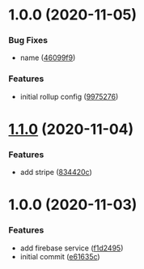 # 1.0.0 (2020-11-05)


### Bug Fixes

* name ([46099f9](https://github.com/monx-dev/rollup-config/commit/46099f9ebecca27b259cb7665483d81b82d9f40a))


### Features

* initial rollup config ([9975276](https://github.com/monx-dev/rollup-config/commit/9975276032d3b10e4e2828bb4d57ddd118f01128))

# [1.1.0](https://github.com/monx-dev/default-services/compare/v1.0.0...v1.1.0) (2020-11-04)


### Features

* add stripe ([834420c](https://github.com/monx-dev/default-services/commit/834420c872bdb098cda119cb32f5e4ab691dd10f))

# 1.0.0 (2020-11-03)


### Features

* add firebase service ([f1d2495](https://github.com/monx-dev/default-services/commit/f1d2495cfb0f8c854b410c41f959ecf3e0e38173))
* initial commit ([e61635c](https://github.com/monx-dev/default-services/commit/e61635cabb8cfad77763be6db97a4539dfe9594e))
